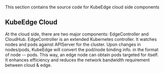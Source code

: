 This section contains the source code for KubeEdge cloud side components

## KubeEdge Cloud

At the cloud side, there are two major components: EdgeController and CloudHub. 
EdgeController is an extended Kubernetes controller. It watches nodes and pods against APIServer for the cluster.
Upon changes in nodes/pods, KubeEdge will convert the pod/node binding info. in the format of node -- pods. 
This way, an edge node can obtain pods targeted for itself. It enhances efficiency and reduces the network bandwidth requirement between cloud & edge. 
